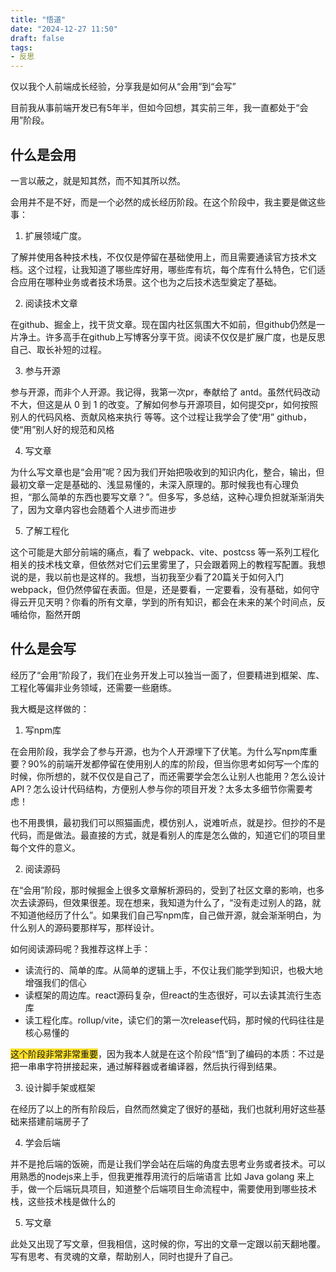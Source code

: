 ```yaml
---
title: "悟道"
date: "2024-12-27 11:50"
draft: false
tags:
- 反思
---
```


仅以我个人前端成长经验，分享我是如何从“会用”到“会写”


目前我从事前端开发已有5年半，但如今回想，其实前三年，我一直都处于“会用”阶段。

## 什么是会用
一言以蔽之，就是知其然，而不知其所以然。

会用并不是不好，而是一个必然的成长经历阶段。在这个阶段中，我主要是做这些事：

1. 扩展领域广度。

了解并使用各种技术栈，不仅仅是停留在基础使用上，而且需要通读官方技术文档。这个过程，让我知道了哪些库好用，哪些库有坑，每个库有什么特色，它们适合应用在哪种业务或者技术场景。这个也为之后技术选型奠定了基础。

2. 阅读技术文章

在github、掘金上，找干货文章。现在国内社区氛围大不如前，但github仍然是一片净土。许多高手在github上写博客分享干货。阅读不仅仅是扩展广度，也是反思自己、取长补短的过程。

3. 参与开源

参与开源，而非个人开源。我记得，我第一次pr，奉献给了 antd。虽然代码改动不大，但这是从 0 到 1 的改变。了解如何参与开源项目，如何提交pr，如何按照别人的代码风格、贡献风格来执行 等等。这个过程让我学会了使“用” github，使“用”别人好的规范和风格

4. 写文章

为什么写文章也是“会用”呢？因为我们开始把吸收到的知识内化，整合，输出，但最初文章一定是基础的、浅显易懂的，未深入原理的。那时候我也有心理负担，“那么简单的东西也要写文章？”。但多写，多总结，这种心理负担就渐渐消失了，因为文章内容也会随着个人进步而进步

5. 了解工程化

这个可能是大部分前端的痛点，看了 webpack、vite、postcss 等一系列工程化相关的技术栈文章，但依然对它们云里雾里了，只会跟着网上的教程写配置。我想说的是，我以前也是这样的。我想，当初我至少看了20篇关于如何入门webpack，但仍然停留在表面。但是，还是要看，一定要看，没有基础，如何守得云开见天明？你看的所有文章，学到的所有知识，都会在未来的某个时间点，反哺给你，豁然开朗



## 什么是会写
经历了“会用”阶段了，我们在业务开发上可以独当一面了，但要精进到框架、库、工程化等偏非业务领域，还需要一些磨练。

我大概是这样做的：

1. 写npm库

在会用阶段，我学会了参与开源，也为个人开源埋下了伏笔。为什么写npm库重要？90%的前端开发都停留在使用别人的库的阶段，但当你思考如何写一个库的时候，你所想的，就不仅仅是自己了，而还需要学会怎么让别人也能用？怎么设计API？怎么设计代码结构，方便别人参与你的项目开发？太多太多细节你需要考虑！

也不用畏惧，最初我们可以照猫画虎，模仿别人，说难听点，就是抄。但抄的不是代码，而是做法。最直接的方式，就是看别人的库是怎么做的，知道它们的项目里每个文件的意义。

2. 阅读源码

在“会用”阶段，那时候掘金上很多文章解析源码的，受到了社区文章的影响，也多次去读源码，但效果很差。现在想来，我知道为什么了，“没有走过别人的路，就不知道他经历了什么”。如果我们自己写npm库，自己做开源，就会渐渐明白，为什么别人的源码要那样写，那样设计。

如何阅读源码呢？我推荐这样上手：

+ 读流行的、简单的库。从简单的逻辑上手，不仅让我们能学到知识，也极大地增强我们的信心
+ 读框架的周边库。react源码复杂，但react的生态很好，可以去读其流行生态库
+ 读工程化库。rollup/vite，读它们的第一次release代码，那时候的代码往往是核心易懂的

<font style="background-color:#FBDE28;">这个阶段非常非常重要</font>，因为我本人就是在这个阶段“悟”到了编码的本质：不过是把一串串字符拼接起来，通过解释器或者编译器，然后执行得到结果。

3. 设计脚手架或框架

在经历了以上的所有阶段后，自然而然奠定了很好的基础，我们也就利用好这些基础来搭建前端房子了

4. 学会后端

并不是抢后端的饭碗，而是让我们学会站在后端的角度去思考业务或者技术。可以用熟悉的nodejs来上手，但我更推荐用流行的后端语言 比如 Java golang 来上手，做一个后端玩具项目，知道整个后端项目生命流程中，需要使用到哪些技术栈，这些技术栈是做什么的

5. 写文章

此处又出现了写文章，但我相信，这时候的你，写出的文章一定跟以前天翻地覆。写有思考、有灵魂的文章，帮助别人，同时也提升了自己。


